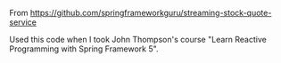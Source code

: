 From https://github.com/springframeworkguru/streaming-stock-quote-service

Used this code when I took John Thompson's course "Learn Reactive Programming with Spring Framework 5".